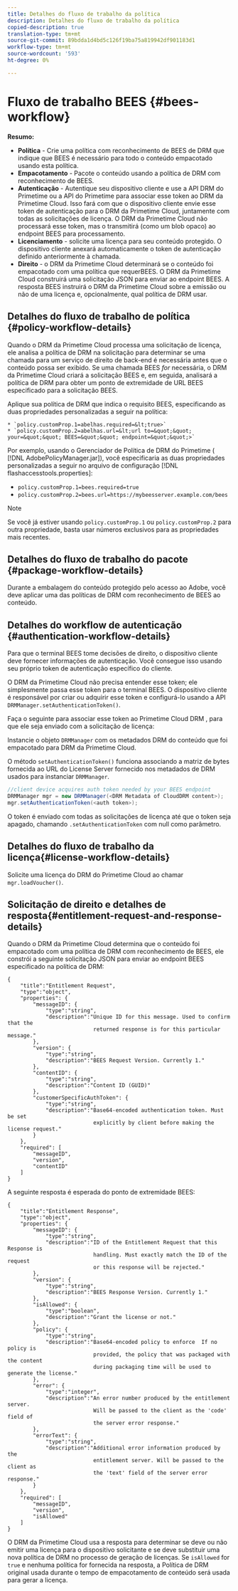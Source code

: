 ```yaml
---
title: Detalhes do fluxo de trabalho da política
description: Detalhes do fluxo de trabalho da política
copied-description: true
translation-type: tm+mt
source-git-commit: 89bdda1d4bd5c126f19ba75a819942df901183d1
workflow-type: tm+mt
source-wordcount: '593'
ht-degree: 0%

---
```



# Fluxo de trabalho BEES {#bees-workflow}

**Resumo:**

* **Política**  - Crie uma política com reconhecimento de BEES de DRM que indique que BEES é necessário para todo o conteúdo empacotado usando esta política.
* **Empacotamento**  - Pacote o conteúdo usando a política de DRM com reconhecimento de BEES.
* **Autenticação**  - Autentique seu dispositivo cliente e use a API DRM do Primetime ou a API do Primetime para associar esse token ao DRM da Primetime Cloud. Isso fará com que o dispositivo cliente envie esse token de autenticação para o DRM da Primetime Cloud, juntamente com todas as solicitações de licença. O DRM da Primetime Cloud não processará esse token, mas o transmitirá (como um blob opaco) ao endpoint BEES para processamento.
* **Licenciamento**  - solicite uma licença para seu conteúdo protegido. O dispositivo cliente anexará automaticamente o token de autenticação definido anteriormente à chamada.
* **Direito**  - o DRM da Primetime Cloud determinará se o conteúdo foi empacotado com uma política que requerBEES. O DRM da Primetime Cloud construirá uma solicitação JSON para enviar ao endpoint BEES. A resposta BEES instruirá o DRM da Primetime Cloud sobre a emissão ou não de uma licença e, opcionalmente, qual política de DRM usar.

## Detalhes do fluxo de trabalho de política {#policy-workflow-details}

Quando o DRM da Primetime Cloud processa uma solicitação de licença, ele analisa a política de DRM na solicitação para determinar se uma chamada para um serviço de direito de back-end é necessária antes que o conteúdo possa ser exibido. Se uma chamada BEES *for* necessária, o DRM da Primetime Cloud criará a solicitação BEES e, em seguida, analisará a política de DRM para obter um ponto de extremidade de URL BEES especificado para a solicitação BEES.

Aplique sua política de DRM que indica o requisito BEES, especificando as duas propriedades personalizadas a seguir na política:

    * `policy.customProp.1=abelhas.required=&lt;true>`
    * `policy.customProp.2=abelhas.url=&lt;url to=&quot;&quot; your=&quot;&quot; BEES=&quot;&quot; endpoint=&quot;&quot;>`

<!--<a id="example_F617FC49A4824C0CB234C92E57D876D3"></a>-->

Por exemplo, usando o Gerenciador de Política de DRM do Primetime ( [!DNL AdobePolicyManager.jar]), você especificaria as duas propriedades personalizadas a seguir no arquivo de configuração [!DNL flashaccesstools.properties]:

* `policy.customProp.1=bees.required=true`
* `policy.customProp.2=bees.url=https://mybeesserver.example.com/bees`

>[!NOTE]
>
>Se você já estiver usando `policy.customProp.1` ou `policy.customProp.2` para outra propriedade, basta usar números exclusivos para as propriedades mais recentes.

## Detalhes do fluxo de trabalho do pacote {#package-workflow-details}

Durante a embalagem do conteúdo protegido pelo acesso ao Adobe, você deve aplicar uma das políticas de DRM com reconhecimento de BEES ao conteúdo.

## Detalhes do workflow de autenticação {#authentication-workflow-details}

Para que o terminal BEES tome decisões de direito, o dispositivo cliente deve fornecer informações de autenticação. Você consegue isso usando seu próprio token de autenticação específico do cliente.

O DRM da Primetime Cloud não precisa entender esse token; ele simplesmente passa esse token para o terminal BEES. O dispositivo cliente é responsável por criar ou adquirir esse token e configurá-lo usando a API `DRMManager.setAuthenticationToken()`.

Faça o seguinte para associar esse token ao Primetime Cloud DRM , para que ele seja enviado com a solicitação de licença:

Instancie o objeto `DRMManager` com os metadados DRM do conteúdo que foi empacotado para DRM da Primetime Cloud.

O método `setAuthenticationToken()` funciona associando a matriz de bytes fornecida ao URL do License Server fornecido nos metadados de DRM usados para instanciar `DRMManager`.

```java
//client device acquires auth token needed by your BEES endpoint  
DRMManager mgr = new DRMManager(<DRM Metadata of CloudDRM content>);  
mgr.setAuthenticationToken(<auth token>);
```

O token é enviado com todas as solicitações de licença até que o token seja apagado, chamando `.setAuthenticationToken` com null como parâmetro.

## Detalhes do fluxo de trabalho da licença{#license-workflow-details}

Solicite uma licença do DRM do Primetime Cloud ao chamar `mgr.loadVoucher()`.

## Solicitação de direito e detalhes de resposta{#entitlement-request-and-response-details}

Quando o DRM da Primetime Cloud determina que o conteúdo foi empacotado com uma política de DRM com reconhecimento de BEES, ele constrói a seguinte solicitação JSON para enviar ao endpoint BEES especificado na política de DRM:

```
{
    "title":"Entitlement Request",
    "type":"object",
    "properties": {
        "messageID": {
            "type":"string",
            "description":"Unique ID for this message. Used to confirm that the
                           returned response is for this particular message."
        },
        "version": {
            "type":"string",
            "description":"BEES Request Version. Currently 1."
        },
        "contentID": {
            "type":"string",
            "description":"Content ID (GUID)"
        },
        "customerSpecificAuthToken": {
            "type":"string",
            "description":"Base64-encoded authentication token. Must be set
                           explicitly by client before making the license request."
        }
    },
    "required": [
        "messageID",
        "version",
        "contentID"
    ]
}
```

A seguinte resposta é esperada do ponto de extremidade BEES:

```
{
    "title":"Entitlement Response",
    "type":"object",
    "properties": {
        "messageID": {
            "type":"string",
            "description":"ID of the Entitlement Request that this Response is
                           handling. Must exactly match the ID of the request
                           or this response will be rejected."
        },
        "version": {
            "type":"string",
            "description":"BEES Response Version. Currently 1."
        },
        "isAllowed": {
            "type":"boolean",
            "description":"Grant the license or not."
        },
        "policy": {
            "type":"string",
            "description":"Base64-encoded policy to enforce  If no policy is
                           provided, the policy that was packaged with the content
                           during packaging time will be used to generate the license."
        },
        "error": {
            "type":"integer",
            "description":"An error number produced by the entitlement server.
                           Will be passed to the client as the 'code' field of
                           the server error response."
        },
        "errorText": {
            "type":"string",
            "description":"Additional error information produced by the
                           entitlement server. Will be passed to the client as
                           the 'text' field of the server error response."
        }
    },
    "required": [
        "messageID",
        "version",
        "isAllowed"
    ]
}
```

O DRM da Primetime Cloud usa a resposta para determinar se deve ou não emitir uma licença para o dispositivo solicitante e se deve substituir uma nova política de DRM no processo de geração de licenças. Se `isAllowed` for `true` e nenhuma política for fornecida na resposta, a Política de DRM original usada durante o tempo de empacotamento de conteúdo será usada para gerar a licença.